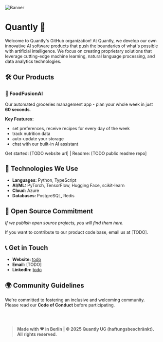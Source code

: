 
![Banner](https://github.com/user-attachments/assets/ec84c594-22d0-413f-939f-b09e2b8c47db)

# Quantly 🚀

Welcome to Quantly's GitHub organization! At Quantly, we develop our own innovative AI software products that push the boundaries of what's possible with artificial intelligence. We focus on creating proprietary solutions that leverage cutting-edge machine learning, natural language processing, and data analytics technologies.

## 🛠️ Our Products

### 🍴 FoodFusionAI
Our automated groceries management app - plan your whole week in just **60 seconds**.

**Key Features:**
- set preferences, receive recipes for every day of the week
- track nutrition data
- auto-update your storage
- chat with our built-in AI assistant

Get started: [TODO website url] |
Readme: [TODO public readme repo]

## 🔧 Technologies We Use

- **Languages:** Python, TypeScript
- **AI/ML:** PyTorch, TensorFlow, Hugging Face, scikit-learn
- **Cloud:** Azure
- **Databases:** PostgreSQL, Redis

## 🤝 Open Source Commitment

*If we publish open source projects, you will find them here.*

If you want to contribute to our product code base, email us at [TODO].

## 📞 Get in Touch

- **Website:** [todo](todo)
- **Email:** [TODO]
- **LinkedIn:** [todo](todo)

## 🌍 Community Guidelines

We're committed to fostering an inclusive and welcoming community. Please read our **Code of Conduct** before participating.

<br><br>

> **Made with ❤️ in Berlin | © 2025 Quantly UG (haftungsbeschränkt). All rights reserved.**
